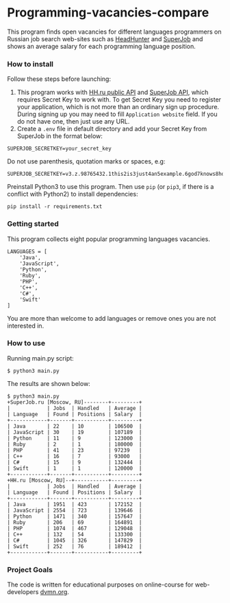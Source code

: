 # Programming-vacancies-compare
This program finds open vacancies for different languages programmers on Russian job search web-sites such as [HeadHunter](https://hh.ru/)  and [SuperJob](https://www.superjob.ru) and shows an average salary for each programming language position.

### How to install
Follow these steps before launching:
1. This program works with [HH.ru public API](https://dev.hh.ru/) and [SuperJob API](https://api.superjob.ru/), which requires Secret Key to work with.  To get Secret Key you need to register your application, which is not more than an ordinary sign up procedure. During signing up you may need to fill `Application website` field. If you do not have one, then just use any URL.  
2. Create a `.env` file in default directory and add your Secret Key from SuperJob in the format below:
```
SUPERJOB_SECRETKEY=your_secret_key
```
Do not use parenthesis, quotation marks or spaces, e.g:
```
SUPERJOB_SECRETKEY=v3.z.98765432.1this2is3just4an5example.6god7knows8how9it0really1looks2like
```

Preinstall Python3 to use this program.
Then use `pip` (or `pip3`, if there is a conflict with Python2) to install dependencies:
```
pip install -r requirements.txt
```
### Getting started
This program collects eight popular programming languages vacancies.
```
LANGUAGES = [
    'Java',
    'JavaScript',
    'Python',
    'Ruby',
    'PHP',
    'C++',
    'C#',
    'Swift'
]
```
You are more than welcome to add languages or remove ones you are not interested in.

### How to use
Running main.py script:
```
$ python3 main.py
```

The results are shown below:
```
$ python3 main.py
+SuperJob.ru [Moscow, RU]--------+---------+
|            | Jobs  | Handled   | Average |
| Language   | Found | Positions | Salary  |
+------------+-------+-----------+---------+
| Java       | 22    | 10        | 106500  |
| JavaScript | 30    | 19        | 107189  |
| Python     | 11    | 9         | 123000  |
| Ruby       | 2     | 1         | 180000  |
| PHP        | 41    | 23        | 97239   |
| C++        | 16    | 7         | 93000   |
| C#         | 15    | 9         | 132444  |
| Swift      | 1     | 1         | 120000  |
+------------+-------+-----------+---------+
+HH.ru [Moscow, RU]--+-----------+---------+
|            | Jobs  | Handled   | Average |
| Language   | Found | Positions | Salary  |
+------------+-------+-----------+---------+
| Java       | 1951  | 423       | 172152  |
| JavaScript | 2554  | 723       | 139646  |
| Python     | 1471  | 340       | 157647  |
| Ruby       | 206   | 69        | 164891  |
| PHP        | 1074  | 467       | 129048  |
| C++        | 132   | 54        | 133300  |
| C#         | 1045  | 326       | 147829  |
| Swift      | 252   | 76        | 189412  |
+------------+-------+-----------+---------+
```
### Project Goals

The code is written for educational purposes on online-course for web-developers [dvmn.org](https://dvmn.org/).
